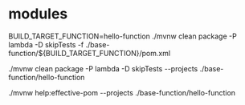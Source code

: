 # modules

BUILD_TARGET_FUNCTION=hello-function
./mvnw clean package -P lambda -D skipTests -f ./base-function/${BUILD_TARGET_FUNCTION}/pom.xml

./mvnw clean package -P lambda -D skipTests --projects ./base-function/hello-function

./mvnw help:effective-pom --projects ./base-function/hello-function